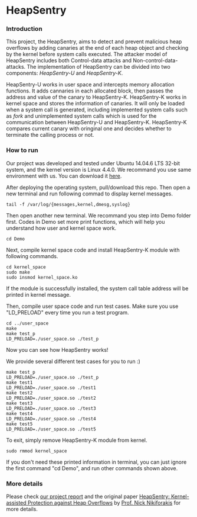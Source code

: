 # HeapSentry

### Introduction

This project, the HeapSentry, aims to detect and prevent malicious heap overflows by adding canaries at the end of each heap object and checking by the kernel before system calls executed. The attacker model of HeapSentry includes both Control-data attacks and Non-control-data-attacks. The implementation of HeapSentry can be divided into two components: *HeapSentry-U* and *HeapSentry-K*.

HeapSentry-U works in user space and intercepts memory allocation functions. It adds cannaries in each allocated block, then passes the address and value of the canary to HeapSentry-K. HeapSentry-K works in kernel space and stores the information of canaries. It will only be loaded when a system call is generated, including implemented system calls such as *fork* and unimplemented system calls which is used for the communication between HeapSentry-U and HeapSentry-K. HeapSentry-K compares current canary with oringinal one and decides whether to terminate the calling process or not.

### How to run

Our project was developed and tested under Ubuntu 14.04.6 LTS 32-bit system, and the kernel version is Linux 4.4.0. We recommand you use same environment with us. You can download it [here](http://releases.ubuntu.com/14.04/ubuntu-14.04.6-desktop-i386.iso).

After deploying the operating system, pull/download this repo. Then open a new terminal and run following commad to display kernel messages. 

```
tail -f /var/log/{messages,kernel,dmesg,syslog}
```

Then open another new terminal. We recommand you step into Demo folder first. Codes in  Demo set more print functions, which will help you understand how user and kernel space work. 

```
cd Demo
```

Next, compile kernel space code and install HeapSentry-K module with following commands.

```
cd kernel_space
sudo make
sudo insmod kernel_space.ko
```

If the module is successfully installed, the system call table address will be printed in kernel message.

Then, compile user space code and run test cases. Make sure you use "LD\_PRELOAD" every time you run a test program. 

```
cd ../user_space
make
make test_p
LD_PRELOAD=./user_space.so ./test_p
```

Now you can see how HeapSentry works!

We provide several different test cases for you to run :)

```
make test_p
LD_PRELOAD=./user_space.so ./test_p
make test1
LD_PRELOAD=./user_space.so ./test1
make test2
LD_PRELOAD=./user_space.so ./test2
make test3
LD_PRELOAD=./user_space.so ./test3
make test4
LD_PRELOAD=./user_space.so ./test4
make test5
LD_PRELOAD=./user_space.so ./test5
```

To exit, simply remove HeapSentry-K module from kernel.

```
sudo rmmod kernel_space
```

If you don't need these printed information in terminal, you can just ignore the first command "cd Demo", and run other commands shown above.

### More details

Please check [our project report](./RuntimeError_Project_Report_HeapSentry.pdf) and the original paper [HeapSentry: Kernel-assisted Protection against Heap Overflows](https://www.securitee.org/files/heapsentry_dimva2013.pdf) by [Prof. Nick Nikiforakis](https://www.securitee.org) for more details. 

